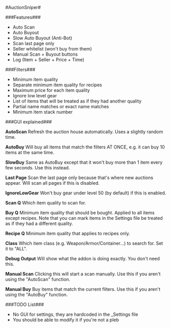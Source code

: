 #AuctionSniper#

###Features###

- Auto Scan
- Auto Buyout
- Slow Auto Buyout (Anti-Bot)
- Scan last page only
- Seller whitelist (won't buy from them)
- Manual Scan + Buyout buttons
- Log (Item + Seller + Price + Time)

###Filters###

- Minimum item quality
- Separate minimum item quality for recipes
- Maximum price for each item quality
- Ignore low level gear
- List of items that will be treated as if they had another quality
- Partial name matches or exact name matches
- Minimum item stack number

###GUI explained###

**AutoScan**
Refresh the auction house automatically. Uses a slightly random time.

**AutoBuy**
Will buy all items that match the filters AT ONCE, e.g. it can buy 10 items at the same time.

**SlowBuy**
Same as AutoBuy except that it won't buy more than 1 item every few seconds. Use this instead.

**Last Page**
Scan the last page only because that's where new auctions appear. Will scan all pages if this is disabled.

**IgnoreLowGear**
Won't buy gear under level 50 (by default) if this is enabled.

**Scan Q**
Which item quality to scan for.

**Buy Q**
Minimum item quality that should be bought. Applied to all items except recipes.
Note that you can mark items in the Settings file be treated as if they had a different quality.

**Recipe Q**
Minimum item quality that applies to recipes only.

**Class**
Which item class (e.g. Weapon/Armor/Container...) to search for. Set it to "ALL".

**Debug Output**
Will show what the addon is doing exactly. You don't need this.

**Manual Scan**
Clicking this will start a scan manually. Use this if you aren't using the "AutoScan" function.

**Manual Buy**
Buy items that match the current filters. Use this if you aren't using the "AutoBuy" function.

###TODO List###

- No GUI for settings, they are hardcoded in the _Settings file
- You should be able to modify it if you're not a pleb